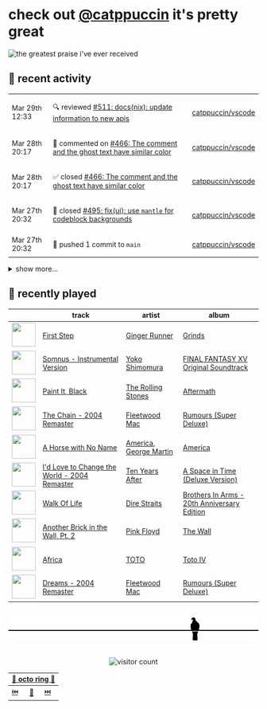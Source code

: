 # check out [@catppuccin](https://github.com/catppuccin) it's pretty great

![the greatest praise i've ever received](https://github.com/user-attachments/assets/ad888e4f-7a22-4eac-85a7-744eacd8eb46)

## 📅 recent activity

<!-- SCRIPT:REPLACE:GITHUB -->
<table>
<tbody>
<tr>
<td><span title='2025-03-29T12:33:52+00:00'>Mar 29th 12:33</span></td>
<td>

🔍 reviewed [#511: docs(nix): update information to new apis](https://github.com/catppuccin/vscode/pull/511)

</td>
<td>

[catppuccin/vscode](https://github.com/catppuccin/vscode)

</td>
</tr>
<tr>
<td><span title='2025-03-28T20:17:09+00:00'>Mar 28th 20:17</span></td>
<td>

💬 commented on [#466: The comment and the ghost text have similar color](https://github.com/catppuccin/vscode/issues/466)

</td>
<td>

[catppuccin/vscode](https://github.com/catppuccin/vscode)

</td>
</tr>
<tr>
<td><span title='2025-03-28T20:17:08+00:00'>Mar 28th 20:17</span></td>
<td>

✅ closed [#466: The comment and the ghost text have similar color](https://github.com/catppuccin/vscode/issues/466)

</td>
<td>

[catppuccin/vscode](https://github.com/catppuccin/vscode)

</td>
</tr>
<tr>
<td><span title='2025-03-27T20:32:37+00:00'>Mar 27th 20:32</span></td>
<td>

🎉 closed [#495: fix(ui): use `mantle` for codeblock backgrounds](https://github.com/catppuccin/vscode/pull/495)

</td>
<td>

[catppuccin/vscode](https://github.com/catppuccin/vscode)

</td>
</tr>
<tr>
<td><span title='2025-03-27T20:32:38+00:00'>Mar 27th 20:32</span></td>
<td>

🚢 pushed 1 commit to `main`

</td>
<td>

[catppuccin/vscode](https://github.com/catppuccin/vscode)

</td>
</tr>
</tbody>
</table>

<details>
<summary>show more...</summary>
<table>
<tbody>
<tr>
<td><span title='2025-03-27T20:31:52+00:00'>Mar 27th 20:31</span></td>
<td>

💬 commented on [#495: fix(ui): use `mantle` for codeblock backgrounds](https://github.com/catppuccin/vscode/pull/495)

</td>
<td>

[catppuccin/vscode](https://github.com/catppuccin/vscode)

</td>
</tr>
<tr>
<td><span title='2025-03-27T20:21:03+00:00'>Mar 27th 20:21</span></td>
<td>

💬 commented on [#500: refactor: fix extension debugging](https://github.com/catppuccin/vscode/pull/500)

</td>
<td>

[catppuccin/vscode](https://github.com/catppuccin/vscode)

</td>
</tr>
<tr>
<td><span title='2025-03-27T20:20:54+00:00'>Mar 27th 20:20</span></td>
<td>

🚢 pushed 1 commit to `main`

</td>
<td>

[catppuccin/vscode](https://github.com/catppuccin/vscode)

</td>
</tr>
<tr>
<td><span title='2025-03-27T20:20:53+00:00'>Mar 27th 20:20</span></td>
<td>

🎉 closed [#500: refactor: fix extension debugging](https://github.com/catppuccin/vscode/pull/500)

</td>
<td>

[catppuccin/vscode](https://github.com/catppuccin/vscode)

</td>
</tr>
<tr>
<td><span title='2025-03-27T20:20:51+00:00'>Mar 27th 20:20</span></td>
<td>

💬 commented on [#500: refactor: fix extension debugging](https://github.com/catppuccin/vscode/pull/500)

</td>
<td>

[catppuccin/vscode](https://github.com/catppuccin/vscode)

</td>
</tr>
<tr>
<td><span title='2025-03-27T20:00:56+00:00'>Mar 27th 20:00</span></td>
<td>

🎉 closed [#501: fix(ui): increase diff contrast](https://github.com/catppuccin/vscode/pull/501)

</td>
<td>

[catppuccin/vscode](https://github.com/catppuccin/vscode)

</td>
</tr>
<tr>
<td><span title='2025-03-27T20:00:57+00:00'>Mar 27th 20:00</span></td>
<td>

🚢 pushed 1 commit to `main`

</td>
<td>

[catppuccin/vscode](https://github.com/catppuccin/vscode)

</td>
</tr>
<tr>
<td><span title='2025-03-27T20:00:57+00:00'>Mar 27th 20:00</span></td>
<td>

✅ closed [#484: Git Diff Colors are too similar, relatively](https://github.com/catppuccin/vscode/issues/484)

</td>
<td>

[catppuccin/vscode](https://github.com/catppuccin/vscode)

</td>
</tr>
<tr>
<td><span title='2025-03-27T20:00:46+00:00'>Mar 27th 20:00</span></td>
<td>

🔍 reviewed [#501: fix(ui): increase diff contrast](https://github.com/catppuccin/vscode/pull/501)

</td>
<td>

[catppuccin/vscode](https://github.com/catppuccin/vscode)

</td>
</tr>
<tr>
<td><span title='2025-03-17T20:56:37+00:00'>Mar 17th 20:56</span></td>
<td>

🚢 pushed 1 commit to `main`

</td>
<td>

[catppuccin/python](https://github.com/catppuccin/python)

</td>
</tr>
<tr>
<td><span title='2025-03-17T20:50:26+00:00'>Mar 17th 20:50</span></td>
<td>

🚢 pushed 1 commit to `main`

</td>
<td>

[catppuccin/python](https://github.com/catppuccin/python)

</td>
</tr>
<tr>
<td><span title='2025-03-17T20:49:25+00:00'>Mar 17th 20:49</span></td>
<td>

🚢 pushed 1 commit to `main`

</td>
<td>

[catppuccin/python](https://github.com/catppuccin/python)

</td>
</tr>
<tr>
<td><span title='2025-03-17T20:44:53+00:00'>Mar 17th 20:44</span></td>
<td>

🚢 pushed 1 commit to `main`

</td>
<td>

[catppuccin/python](https://github.com/catppuccin/python)

</td>
</tr>
<tr>
<td><span title='2025-03-17T20:44:53+00:00'>Mar 17th 20:44</span></td>
<td>

🎉 closed [#108: docs: document package with pdoc](https://github.com/catppuccin/python/pull/108)

</td>
<td>

[catppuccin/python](https://github.com/catppuccin/python)

</td>
</tr>
<tr>
<td><span title='2025-03-17T20:44:49+00:00'>Mar 17th 20:44</span></td>
<td>

💬 commented on [#108: docs: document package with pdoc](https://github.com/catppuccin/python/pull/108)

</td>
<td>

[catppuccin/python](https://github.com/catppuccin/python)

</td>
</tr>
<tr>
<td><span title='2025-03-17T20:43:11+00:00'>Mar 17th 20:43</span></td>
<td>

🚀 opened [#123: docs(css): document jsdelivr as an option](https://github.com/catppuccin/palette/pull/123)

</td>
<td>

[catppuccin/palette](https://github.com/catppuccin/palette)

</td>
</tr>
</tbody>
</table>
</details>
<!-- SCRIPT:REPLACE:GITHUB -->

## 🎵 recently played

<!-- SCRIPT:REPLACE:SPOTIFY -->
| | track | artist | album |
| - | - | - | - |
| <img src="https://i.scdn.co/image/ab67616d00004851194ba4428ddba9e85283376e" width="48" height="48"> | [First Step](https://open.spotify.com/track/4vCllLMPR1h3zBYBWjIFTV) | [Ginger Runner](https://open.spotify.com/artist/2Y2292xxsarmY6b67bti20) | [Grinds](https://open.spotify.com/track/4vCllLMPR1h3zBYBWjIFTV) |
| <img src="https://i.scdn.co/image/ab67616d00004851f12e9091af7a7626f1bf37db" width="48" height="48"> | [Somnus - Instrumental Version](https://open.spotify.com/track/7fxzqLLTXObxIoTfI3FA0l) | [Yoko Shimomura](https://open.spotify.com/artist/2uDsUIyCIqk9wKj17I8WAH) | [FINAL FANTASY XV Original Soundtrack](https://open.spotify.com/track/7fxzqLLTXObxIoTfI3FA0l) |
| <img src="https://i.scdn.co/image/ab67616d00004851bad7062c3fd2f2d037989694" width="48" height="48"> | [Paint It, Black](https://open.spotify.com/track/63T7DJ1AFDD6Bn8VzG6JE8) | [The Rolling Stones](https://open.spotify.com/artist/22bE4uQ6baNwSHPVcDxLCe) | [Aftermath](https://open.spotify.com/track/63T7DJ1AFDD6Bn8VzG6JE8) |
| <img src="https://i.scdn.co/image/ab67616d00004851e52a59a28efa4773dd2bfe1b" width="48" height="48"> | [The Chain - 2004 Remaster](https://open.spotify.com/track/5e9TFTbltYBg2xThimr0rU) | [Fleetwood Mac](https://open.spotify.com/artist/08GQAI4eElDnROBrJRGE0X) | [Rumours (Super Deluxe)](https://open.spotify.com/track/5e9TFTbltYBg2xThimr0rU) |
| <img src="https://i.scdn.co/image/ab67616d00004851ab3b105e28a0d26df5be8d16" width="48" height="48"> | [A Horse with No Name](https://open.spotify.com/track/54eZmuggBFJbV7k248bTTt) | [America](https://open.spotify.com/artist/35U9lQaRWSQISxQAB94Meo), [George Martin](https://open.spotify.com/artist/4Fgf6RvuWpiwDXSE7Vammx) | [America](https://open.spotify.com/track/54eZmuggBFJbV7k248bTTt) |
| <img src="https://i.scdn.co/image/ab67616d000048514aa7956a8d5742ac762699b2" width="48" height="48"> | [I'd Love to Change the World - 2004 Remaster](https://open.spotify.com/track/7n3WO6ESKS1uCI9fgkGs66) | [Ten Years After](https://open.spotify.com/artist/7nkLRaWHImCvWGHdNGnhVE) | [A Space in Time (Deluxe Version)](https://open.spotify.com/track/7n3WO6ESKS1uCI9fgkGs66) |
| <img src="https://i.scdn.co/image/ab67616d00004851042dbf8721e37f11843bfeac" width="48" height="48"> | [Walk Of Life](https://open.spotify.com/track/6HMFtoMvv6n6Q2eOyPFyne) | [Dire Straits](https://open.spotify.com/artist/0WwSkZ7LtFUFjGjMZBMt6T) | [Brothers In Arms - 20th Anniversary Edition](https://open.spotify.com/track/6HMFtoMvv6n6Q2eOyPFyne) |
| <img src="https://i.scdn.co/image/ab67616d000048515d48e2f56d691f9a4e4b0bdf" width="48" height="48"> | [Another Brick in the Wall, Pt. 2](https://open.spotify.com/track/4gMgiXfqyzZLMhsksGmbQV) | [Pink Floyd](https://open.spotify.com/artist/0k17h0D3J5VfsdmQ1iZtE9) | [The Wall](https://open.spotify.com/track/4gMgiXfqyzZLMhsksGmbQV) |
| <img src="https://i.scdn.co/image/ab67616d000048514a052b99c042dc15f933145b" width="48" height="48"> | [Africa](https://open.spotify.com/track/2374M0fQpWi3dLnB54qaLX) | [TOTO](https://open.spotify.com/artist/0PFtn5NtBbbUNbU9EAmIWF) | [Toto IV](https://open.spotify.com/track/2374M0fQpWi3dLnB54qaLX) |
| <img src="https://i.scdn.co/image/ab67616d00004851e52a59a28efa4773dd2bfe1b" width="48" height="48"> | [Dreams - 2004 Remaster](https://open.spotify.com/track/0ofHAoxe9vBkTCp2UQIavz) | [Fleetwood Mac](https://open.spotify.com/artist/08GQAI4eElDnROBrJRGE0X) | [Rumours (Super Deluxe)](https://open.spotify.com/track/0ofHAoxe9vBkTCp2UQIavz) |

<!-- SCRIPT:REPLACE:SPOTIFY -->

<br>

<div align="center">

<picture>
    <source media="(prefers-color-scheme: light)" srcset="assets/pigeon-light.svg">
    <source media="(prefers-color-scheme: dark)" srcset="assets/pigeon-dark.svg">
    <img alt="pigeon sitting on a wire" src="assets/pigeon-light.svg">
</picture>

<br>
<br>

![visitor count](https://profile-counter.glitch.me/backwardspy/count.svg)

<table>
    <thead>
        <th colspan="3"><a href="https://octo-ring.com">🐙 octo ring 🐙</a></th>
    </thead>
    <tbody>
        <td><a href="https://octo-ring.com/p/backwardspy/prev">⏮️</a></td>
        <td><a href="https://octo-ring.com/p/backwardspy/random">🔀</a></td>
        <td><a href="https://octo-ring.com/p/backwardspy/next">⏭️</a></td>
    </tbody>
</table>

</div>
